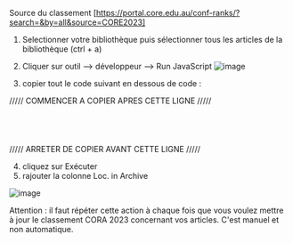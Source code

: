 Source du classement [https://portal.core.edu.au/conf-ranks/?search=&by=all&source=CORE2023]

1) Selectionner votre bibliothèque puis sélectionner tous les articles de la bibliothèque (ctrl + a)
2) Cliquer sur outil --> développeur --> Run JavaScript
![image](https://github.com/user-attachments/assets/b42d3919-ae3a-4b99-bdf7-3b529fbabeb2)

3) copier tout le code suivant en dessous de code : 

///// COMMENCER A COPIER APRES CETTE LIGNE /////

<pre><code>

  
</code></pre>

///// ARRETER DE COPIER AVANT CETTE LIGNE /////

4) cliquez sur Exécuter
5) rajouter la colonne Loc. in Archive

![image](https://github.com/user-attachments/assets/46d446c3-407b-4c59-a967-d256b4ba6509)

Attention : il faut répéter cette action à chaque fois que vous voulez mettre à jour le classement CORA 2023 concernant vos articles. C'est manuel et non automatique.
